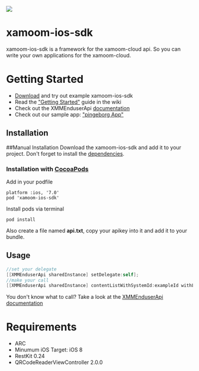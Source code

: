![](https://xamoom.com/wp-inhalte/uploads/2015/02/logo-black-claim1.png)


# xamoom-ios-sdk
xamoom-ios-sdk is a framework for the xamoom-cloud api. So you can write your own applications for the xamoom-cloud.

# Getting Started

* [Download](https://github.com/xamoom/xamoom-ios-sdk/archive/master.zip) and try out example xamoom-ios-sdk
* Read the ["Getting Started"](https://github.com/xamoom/xamoom-ios-sdk/wiki#getting-started) guide in the wiki
* Check out the XMMEnduserApi [documentation](http://xamoom.github.io/xamoom-ios-sdk/docs/html/Classes/XMMEnduserApi.html)
* Check out our sample app: ["pingeborg App"](https://github.com/xamoom/xamoom-pingeborg-ios)

## Installation

##Manual Installation
Download the xamoom-ios-sdk and add it to your project. Don't forget to install the [dependencies](https://github.com/xamoom/xamoom-ios-sdk/wiki/Installing#dependencies).

### Installation with [CocoaPods](https://cocoapods.org/)

Add in your podfile

    platform :ios, '7.0'
    pod 'xamoom-ios-sdk'

Install pods via terminal

    pod install

Also create a file named **api.txt**, copy your apikey into it and add it to your bundle.

## Usage
```objective-c
//set your delegate
[[XMMEnduserApi sharedInstance] setDelegate:self];
//make your call
[[XMMEnduserApi sharedInstance] contentListWithSystemId:exampleId withLanguage:@"de" withPageSize:7 withCursor:nil];
```

You don't know what to call? Take a look at the [XMMEnduserApi documentation](http://xamoom.github.io/xamoom-ios-sdk/docs/html/Classes/XMMEnduserApi.html)

# Requirements
* ARC
* Minumum iOS Target: iOS 8
* RestKit 0.24
* QRCodeReaderViewController 2.0.0
